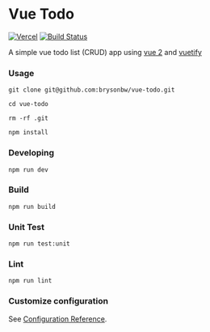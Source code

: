 # Vue Todo 
[![Vercel](https://img.shields.io/github/deployments/brysonbw/vue-todo/production?label=vercel&logo=vercel&logoColor=white)](https://vue-todo23.vercel.app/)
[![Build Status](https://img.shields.io/github/actions/workflow/status/brysonbw/vue-todo/unit-tests.yml?branch=main&logo=github)](https://github.com/brysonbw/vue-todo/actions/workflows/unit-tests.yml)

A simple vue todo list (CRUD) app using [vue 2](https://v2.vuejs.org/v2/guide/) and [vuetify](https://v2.vuetifyjs.com/en/)


### Usage
```
git clone git@github.com:brysonbw/vue-todo.git

cd vue-todo

rm -rf .git 

npm install
```

### Developing
```
npm run dev
```

### Build
```
npm run build
```

### Unit Test
```
npm run test:unit
```

### Lint
```
npm run lint
```

### Customize configuration
See [Configuration Reference](https://cli.vuejs.org/config/).
